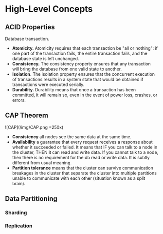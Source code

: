 # High-Level Concepts
## ACID Properties
Database transaction. 
* **Atomicity.** Atomicity requires that each transaction be "all or nothing": if one part of the transaction fails, the entire transaction fails, and the database state is left unchanged. 
* **Consistency.** The consistency property ensures that any transaction will bring the database from one valid state to another.
* **Isolation.** The isolation property ensures that the concurrent execution of transactions results in a system state that would be obtained if transactions were executed serially.
* **Durability.** Durability means that once a transaction has been committed, it will remain so, even in the event of power loss, crashes, or errors.

## CAP Theorem
![CAP](/img/CAP.png =250x)

* **Consistency** all nodes see the same data at the same time.
* **Availability** a guarantee that every request receives a response about whether it succeeded or failed. It means that IF you can talk to a node in the cluster, THEN it can read and write data. If you cannot talk to a node, then there is no requirement for the db read or write data. It is subtly different from usual meaning. 
* **Partition tolerance** means that the cluster can survive communication breakages in the cluster that separate the cluster into multiple partitions unable to communicate with each other (situation known as a split brain).

## Data Partitioning
### Sharding 

### Replication
